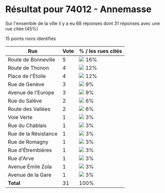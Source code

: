 # Résultat pour 74012 - Annemasse

Sur l'ensemble de la ville il y a eu 68 réponses dont 31 réponses avec une rue citée (45%)

15 points noirs identifiés

| Rue | Vote | % / les rues cités|
|-----|------|-------------------|
| Route de Bonneville | 5 | <img src="../../img/bar_16.gif" />&nbsp;16%|
| Route de Thonon | 4 | <img src="../../img/bar_12.gif" />&nbsp;12%|
| Place de l'Étoile | 4 | <img src="../../img/bar_12.gif" />&nbsp;12%|
| Rue de Genève | 3 | <img src="../../img/bar_9.gif" />&nbsp;9%|
| Avenue de l'Europe | 3 | <img src="../../img/bar_9.gif" />&nbsp;9%|
| Rue du Salève | 2 | <img src="../../img/bar_6.gif" />&nbsp;6%|
| Route des Vallées | 2 | <img src="../../img/bar_6.gif" />&nbsp;6%|
| Voie Verte | 1 | <img src="../../img/bar_3.gif" />&nbsp;3%|
| Rue du Chablais | 1 | <img src="../../img/bar_3.gif" />&nbsp;3%|
| Rue de la Résistance | 1 | <img src="../../img/bar_3.gif" />&nbsp;3%|
| Rue de Romagny | 1 | <img src="../../img/bar_3.gif" />&nbsp;3%|
| Rue d'Étrembières | 1 | <img src="../../img/bar_3.gif" />&nbsp;3%|
| Rue d'Arve | 1 | <img src="../../img/bar_3.gif" />&nbsp;3%|
| Avenue Émile Zola | 1 | <img src="../../img/bar_3.gif" />&nbsp;3%|
| Avenue de la Gare | 1 | <img src="../../img/bar_3.gif" />&nbsp;3%|
| **Total** | 31 | 100%|
